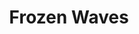 ---
published: true
title: 'Frozen Waves'
collection: ailleurs
release_date: '2014-01-09 00:00:00'
image:
    user/pages/01.Emissions/ailleurs-39/ouiedire_ailleurs-39_cover-1.png: { name: ouiedire_ailleurs-39_cover-1.png, type: image/jpeg, size: 250807, path: user/pages/01.Emissions/ailleurs-39/ouiedire_ailleurs-39_cover-1.png }
number: '39'
slug: ailleurs-39
taxonomy:
    dj: WonT
    artist: [AMOEBA, 'BERSARIN QUARTET', BIBIO, BOVAFLUX, BURIAL, CYLOB, DAEDELUS, FENNESZ, FRIDGE, GENERATE, 'GREGOR SAMSA', 'JULIEN NETO', 'MARIO VINUELA', MARSMAN, MELORMAN, MIAOU, 'MIND OVER MIDI', OVUCA, 'PORYA HATAMI', SWOD, 'SYLVAIN CHAUVEAU', 'TAYLOR DEUPREE & CHRISTOPHER WILLIT', TSTEWART, 'WILDACH SONNERKRAUT']
playlists:
    - { title: null, tracks: [{ timecode: '00:00:00', artists: [MARSMAN], title: 'Triangular (Julien Mier remix)' }, { timecode: '00:03:13', artists: ['SYLVAIN CHAUVEAU'], title: Beast }, { timecode: '00:04:27', artists: [FENNESZ], title: Caecilia }, { timecode: '00:04:46', artists: [DAEDELUS], title: Hiraethus }, { timecode: '00:05:26', artists: [TSTEWART], title: 'I waited til morning and everything was fine' }, { timecode: '00:07:13', artists: [BIBIO], title: 'You (end)' }, { timecode: '00:07:48', artists: [AMOEBA], title: Wait }, { timecode: '00:10:23', artists: ['MIND OVER MIDI'], title: Octode }, { timecode: '00:11:57', artists: [OVUCA], title: Cloudbase }, { timecode: '00:13:32', artists: [SWOD], title: 'Fugitif 1' }, { timecode: '00:17:49', artists: [GENERATE], title: Imagination }, { timecode: '00:23:05', artists: ['TAYLOR DEUPREE & CHRISTOPHER WILLIT'], title: Jasmine }, { timecode: '00:25:02', artists: [OVUCA], title: Festival }, { timecode: '00:26:14', artists: [MELORMAN], title: Numbers }, { timecode: '00:30:26', artists: ['MARIO VINUELA'], title: 'Pienso, luego existes' }, { timecode: '00:33:45', artists: ['BERSARIN QUARTET'], title: Oktober }, { timecode: '00:39:02', artists: ['JULIEN NETO'], title: 'VI (featuring Keith Kenniff)' }, { timecode: '00:41:36', artists: ['PORYA HATAMI'], title: 'Snow (Pleq remix)' }, { timecode: '00:45:22', artists: [BURIAL], title: Endorphin }, { timecode: '00:47:19', artists: ['WILDACH SONNERKRAUT'], title: Calypso }, { timecode: '00:51:11', artists: [CYLOB], title: Foid }, { timecode: '00:53:33', artists: [FRIDGE], title: 'Cut up piano and xylophone (Mokhov remix)' }, { timecode: '00:55:58', artists: [MIAOU], title: Airglow }, { timecode: '00:61:04', artists: [OVUCA], title: 'Northern comfort' }, { timecode: '00:62:30', artists: [BOVAFLUX], title: 'Mcdowall imprecision' }, { timecode: '00:66:09', artists: ['GREGOR SAMSA'], title: Paralysis }] }
presentation: "Pas simple de faire un mix quand on a des goûts hétéroclytes...Je pensais faire deux mixes, mais finalement un seul suffira. Oui finalement, je préfère l'ambient. Rien à faire. C'est comme ça. Pour ceux qui ne le sauraient pas encore, avec Words On Tracks, c'est l'exercice que je demande à chacun de mes invités. Il est donc tout à fait légitime que je me prête au jeu moi aussi. Dans cette sélection, il y a de la nouveauté et des choses plus anciennes.\n\nA retenir dans les nouveautés, le titre de GENERATE issu de son très excellent EP \"Engines\" sur le label [Antilounge](http://antilounge.bandcamp.com/album/engines-ep) ainsi que celui de MARSMAN remixé par [JULIEN MIER](https://soundcloud.com/xlr8r/marsman-triangular-julien-mier\n) (un bonheur de musique, qui colle parfaitement à une parfaite mise-en-bouche). Moralité, en Hollande, on ne fait pas que fumer de l'herbe. Il y a aussi une très jolie composition issue du dernier album de mon ami [MELORMAN](http://sunseasky.bandcamp.com/album/waves\n), ainsi qu'un titre génial de MIAOU issu d'un EP très sympa sorti sur un label un peu confidentiel mais qui fait du \"fait main\" très soigné, [Sound In Silence](http://soundinsilencerecords.bandcamp.com/album/bring-the-lights-ep\n). S'il y a des fans de BIBIO parmi vous, je suis désolé d'avoir tronqué son [titre](http://www.youtube.com/watch?v=dDl8udKk8Zg\n), mais c'est comme ça la vie.\n\nBien sûr, il y a aussi les \"têtes d'affiches\", les \"stars incontestées\", les \"puissants parmi les puissants\" du genre d'[OVUCA](http://www.ovuca.com\n) qui, non content de nous avoir offert des lignes formidables de mélodies endiablées, nous a aussi comblé magistralement en matière d'ambient ; de simples petits thèmes dont lui seul a le secret. Le titre \"Festival\" reste un de mes titres favoris depuis longtemps. Même chose pour [CYLOB](http://cylob.durftal.com\n).\n\nUn petit mot aussi sur [BERSARIN QUARTET](http://bersarinquartett.bandcamp.com\n) qui, comme ne l'indique pas son nom, est le pseudo d'une seule personne, une allemande personne. Une allemande personne qui sait fort bien combiner les notes de musiques, les atmosphères et tout ce qui s'en suit. Au grand dam de quelques \"orchestres cinématiques\" dont je ne citerai les noms. Le titre de GREGOR SAMSA est tiré d'une compilation du défunt label [EM:T](http://www.discogs.com/label/931-emt\n), bien connu des inconditionnels du genre.\n\nAu final, j'espère que vous apprécierez.\n\nBonne écoute à tous!   \nWonT. [www.wordsontracks.com](http://www.wordsontracks.com)"
image_hd:
    user/pages/01.Emissions/ailleurs-39/ouiedire_ailleurs-39_cover_hd.png: { name: ouiedire_ailleurs-39_cover_hd.png, type: image/jpeg, size: 250807, path: user/pages/01.Emissions/ailleurs-39/ouiedire_ailleurs-39_cover_hd.png }

---